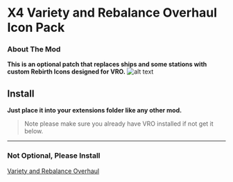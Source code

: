 # X4 Variety and Rebalance Overhaul Icon Pack
### About The Mod
**This is an optional patch that replaces ships and some stations with custom Rebirth Icons designed for VRO.**
![alt text](https://i.imgur.com/UQMkPbv.png "Galaxy Map Icons: Oooo Fancy")

## Install
**Just place it into your extensions folder like any other mod.**
>Note please make sure you already have VRO installed if not get it below.
***
### Not Optional, Please Install
[Variety and Rebalance Overhaul](https://forum.egosoft.com/viewtopic.php?f=181&t=415713) 
